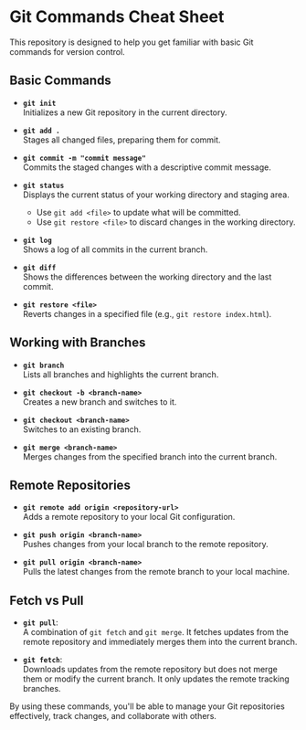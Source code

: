 # Git Commands Cheat Sheet

This repository is designed to help you get familiar with basic Git commands for version control.

## Basic Commands

- **`git init`**  
  Initializes a new Git repository in the current directory.

- **`git add .`**  
  Stages all changed files, preparing them for commit.

- **`git commit -m "commit message"`**  
  Commits the staged changes with a descriptive commit message.

- **`git status`**  
  Displays the current status of your working directory and staging area.
  - Use `git add <file>` to update what will be committed.
  - Use `git restore <file>` to discard changes in the working directory.

- **`git log`**  
  Shows a log of all commits in the current branch.

- **`git diff`**  
  Shows the differences between the working directory and the last commit.

- **`git restore <file>`**  
  Reverts changes in a specified file (e.g., `git restore index.html`).

## Working with Branches

- **`git branch`**  
  Lists all branches and highlights the current branch.

- **`git checkout -b <branch-name>`**  
  Creates a new branch and switches to it.

- **`git checkout <branch-name>`**  
  Switches to an existing branch.

- **`git merge <branch-name>`**  
  Merges changes from the specified branch into the current branch.

## Remote Repositories

- **`git remote add origin <repository-url>`**  
  Adds a remote repository to your local Git configuration.

- **`git push origin <branch-name>`**  
  Pushes changes from your local branch to the remote repository.

- **`git pull origin <branch-name>`**  
  Pulls the latest changes from the remote branch to your local machine.

## Fetch vs Pull

- **`git pull`**:  
  A combination of `git fetch` and `git merge`. It fetches updates from the remote repository and immediately merges them into the current branch.

- **`git fetch`**:  
  Downloads updates from the remote repository but does not merge them or modify the current branch. It only updates the remote tracking branches.

By using these commands, you'll be able to manage your Git repositories effectively, track changes, and collaborate with others.